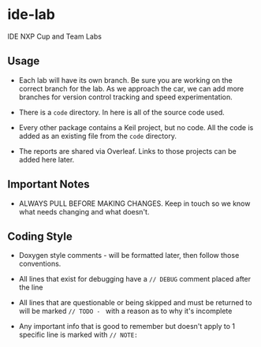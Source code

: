 # ide-lab
IDE NXP Cup and Team Labs

## Usage
- Each lab will have its own branch. Be sure you are working on the correct branch for the lab. As we approach the car, we can add more branches for version control tracking and speed experimentation.

- There is a `code` directory. In here is all of the source code used.
- Every other package contains a Keil project, but no code. All the code is added as an existing file from the `code` directory.

- The reports are shared via Overleaf. Links to those projects can be added here later.

## Important Notes
- ALWAYS PULL BEFORE MAKING CHANGES. Keep in touch so we know what needs changing and what doesn't.

## Coding Style
- Doxygen style comments - will be formatted later, then follow those conventions.

- All lines that exist for debugging have a `// DEBUG` comment placed after the line
- All lines that are questionable or being skipped and must be returned to will be marked `// TODO - ` with a reason as to why it's incomplete
- Any important info that is good to remember but doesn't apply to 1 specific line is marked with `// NOTE: `
